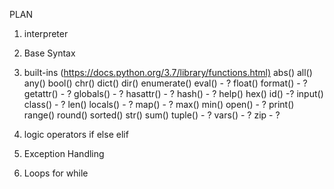 PLAN

1. interpreter

2. Base Syntax

3. built-ins (<https://docs.python.org/3.7/library/functions.html)>
    abs()
    all()
    any()
    bool()
    chr()
    dict()
    dir()
    enumerate()
    eval() - ?
    float()
    format() - ?
    getattr() - ?
    globals() - ?
    hasattr() - ?
    hash() - ?
    help()
    hex()
    id() -?
    input()
    class() - ?
    len()
    locals() - ?
    map() - ?
    max()
    min()
    open() - ?
    print()
    range()
    round()
    sorted()
    str()
    sum()
    tuple() - ?
    vars() - ?
    zip - ?

4. logic operators
    if
    else
    elif

5. Exception Handling

6. Loops
    for
    while